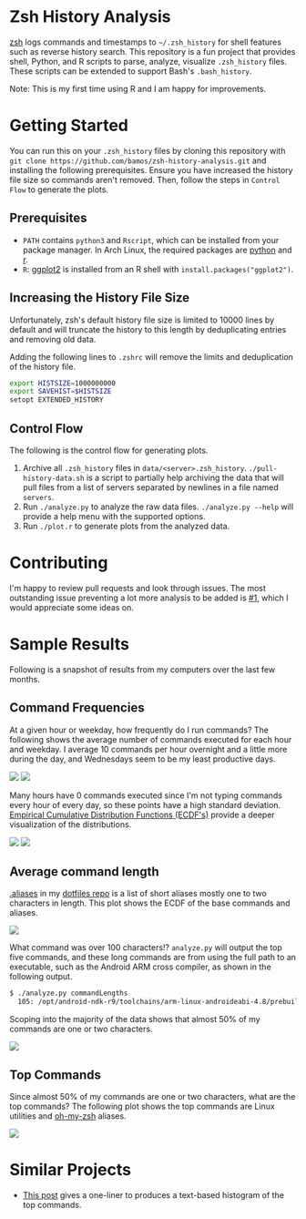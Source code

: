 # Zsh History Analysis
[zsh](http://www.zsh.org/) logs commands and timestamps to `~/.zsh_history` for
shell features such as reverse history search.
This repository is a fun project that provides shell, Python, and R
scripts to parse, analyze, visualize `.zsh_history` files.
These scripts can be extended to support Bash's `.bash_history`.

Note: This is my first time using R and I am happy for improvements.

# Getting Started
You can run this on your `.zsh_history` files by cloning this repository
with `git clone https://github.com/bamos/zsh-history-analysis.git`
and installing the following prerequisites.
Ensure you have increased the history file size so commands aren't removed.
Then, follow the steps in `Control Flow` to generate the plots.

## Prerequisites
+ `PATH` contains `python3` and `Rscript`, which can be installed from
  your package manager.
  In Arch Linux, the required packages are
  [python](https://www.archlinux.org/packages/extra/x86_64/python/)
  and [r](https://www.archlinux.org/packages/extra/i686/r/).
+ `R`: [ggplot2](http://ggplot2.org/) is installed
  from an R shell with `install.packages("ggplot2")`.

## Increasing the History File Size
Unfortunately, zsh's default history file size is limited to
10000 lines by default and will truncate the history to this
length by deduplicating entries and removing old data.

Adding the following lines to `.zshrc` will remove the limits and
deduplication of the history file.

```Bash
export HISTSIZE=1000000000
export SAVEHIST=$HISTSIZE
setopt EXTENDED_HISTORY
```

## Control Flow
The following is the control flow for generating plots.

1. Archive all `.zsh_history` files in `data/<server>.zsh_history`.
`./pull-history-data.sh` is a script to partially help archiving the data
that will pull files from a list of servers separated by newlines in a
file named `servers`.
2. Run `./analyze.py` to analyze the raw data files.
`./analyze.py --help` will provide a help menu with the supported options.
3. Run `./plot.r` to generate plots from the analyzed data.

# Contributing
I'm happy to review pull requests and look through issues.
The most outstanding issue preventing a lot more analysis to
be added is [#1](https://github.com/bamos/zsh-history-analysis/issues/1),
which I would appreciate some ideas on.

# Sample Results
Following is a snapshot of results from my computers over
the last few months.

## Command Frequencies
At a given hour or weekday, how frequently do I run commands?
The following shows the average number of commands executed
for each hour and weekday.
I average 10 commands per hour overnight and
a little more during the day, and Wednesdays seem to be
my least productive days.

![](https://github.com/bamos/zsh-history-analysis/raw/master/sample-results/time-hours-bar.png)
![](https://github.com/bamos/zsh-history-analysis/raw/master/sample-results/time-wdays-bar.png)

Many hours have 0 commands executed since I'm not typing commands every hour of
every day, so these points have a high standard deviation.
[Empirical Cumulative Distribution Functions (ECDF's)](http://en.wikipedia.org/wiki/Empirical_distribution_function)
provide a deeper visualization of the distributions.

![](https://github.com/bamos/zsh-history-analysis/raw/master/sample-results/time-hours-ecdf.png)
![](https://github.com/bamos/zsh-history-analysis/raw/master/sample-results/time-wdays-ecdf.png)

## Average command length
[.aliases](https://github.com/bamos/dotfiles/blob/master/.aliases) in my
[dotfiles repo](https://github.com/bamos/dotfiles)
is a list of short aliases mostly one to two characters in length.
This plot shows the ECDF of the base commands and aliases.

![](https://github.com/bamos/zsh-history-analysis/raw/master/sample-results/cmd-lengths-full.png)

What command was over 100 characters!?
`analyze.py` will output the top five commands, and these
long commands are from using the full path to an executable,
such as the Android ARM cross compiler, as shown in the following output.

```Bash
$ ./analyze.py commandLengths
  105: /opt/android-ndk-r9/toolchains/arm-linux-androideabi-4.8/prebuilt/linux-x86/bin/arm-linux-androideabi-gcc
```

Scoping into the majority of the data shows that almost 50% of my
commands are one or two characters.

![](https://github.com/bamos/zsh-history-analysis/raw/master/sample-results/cmd-lengths-zoomed.png)

## Top Commands
Since almost 50% of my commands are one or two characters,
what are the top commands?
The following plot shows the top commands are Linux utilities
and [oh-my-zsh](https://github.com/robbyrussell/oh-my-zsh) aliases.

![](https://github.com/bamos/zsh-history-analysis/raw/master/sample-results/top-cmds.png)

# Similar Projects
+ [This post](http://www.smallmeans.com/notes/shell-history/)
gives a one-liner to produces a text-based histogram of the top commands.
